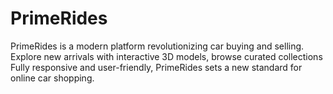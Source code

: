 
# PrimeRides
PrimeRides is a modern platform revolutionizing car buying and selling. Explore new arrivals with interactive 3D models, browse curated collections Fully responsive and user-friendly, PrimeRides sets a new standard for online car shopping.
